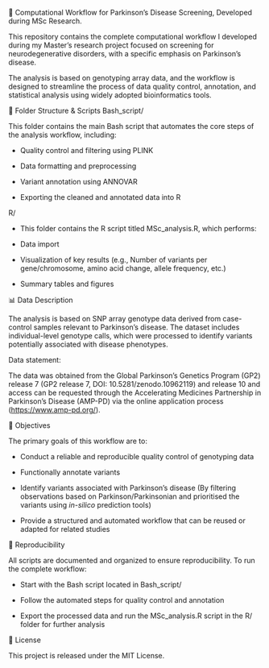 🧠 Computational Workflow for Parkinson’s Disease Screening, Developed during MSc Research.

This repository contains the complete computational workflow I developed during my Master’s research project focused on screening for neurodegenerative disorders, with a specific emphasis on Parkinson’s disease.

The analysis is based on genotyping array data, and the workflow is designed to streamline the process of data quality control, annotation, and statistical analysis using widely adopted bioinformatics tools.

📁 Folder Structure & Scripts
Bash_script/

This folder contains the main Bash script that automates the core steps of the analysis workflow, including:

- Quality control and filtering using PLINK

- Data formatting and preprocessing

- Variant annotation using ANNOVAR

- Exporting the cleaned and annotated data into R

R/

- This folder contains the R script titled MSc_analysis.R, which performs:

- Data import 

- Visualization of key results (e.g., Number of variants per gene/chromosome, amino acid change, allele frequency, etc.)

- Summary tables and figures


📊 Data Description

The analysis is based on SNP array genotype data derived from case-control samples relevant to Parkinson’s disease. The dataset includes individual-level genotype calls, which were processed to identify variants potentially associated with disease phenotypes.

Data statement:

The data was obtained from the Global Parkinson’s Genetics Program (GP2) release 7 (GP2 release 7, DOI: 10.5281/zenodo.10962119) and release 10 and access can be requested through the Accelerating Medicines Partnership in Parkinson’s Disease (AMP-PD) via the online application process (https://www.amp-pd.org/).


🎯 Objectives

The primary goals of this workflow are to:

- Conduct a reliable and reproducible quality control of genotyping data
  
- Functionally annotate variants
   
- Identify variants associated with Parkinson’s disease (By filtering observations based on Parkinson/Parkinsonian and prioritised the variants using _in-silico_ prediction tools)
  
- Provide a structured and automated workflow that can be reused or adapted for related studies

🔁 Reproducibility

All scripts are documented and organized to ensure reproducibility. To run the complete workflow:

- Start with the Bash script located in Bash_script/
 
- Follow the automated steps for quality control and annotation

- Export the processed data and run the MSc_analysis.R script in the R/ folder for further analysis

📜 License

This project is released under the MIT License.




